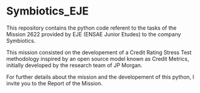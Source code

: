 # Symbiotics_EJE
This repository contains the python code referent to the tasks of the Mission 2622 provided by EJE (ENSAE Junior Etudes) to the company Symbiotics.

This mission consisted on the developement of a Credit Rating Stress Test methodology inspired by an open source model known as Credit Metrics, initially developed by the research team of JP Morgan.

For further details about the mission and the developement of this python, I invite you to the Report of the Mission.
